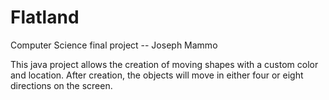 # Flatland
Computer Science final project -- Joseph Mammo

This java project allows the creation of moving shapes with a custom color and location. After creation, the objects will move in either four or eight directions on the screen.
